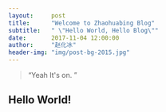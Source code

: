 ```yaml
---
layout:     post
title:      "Welcome to Zhaohuabing Blog"
subtitle:   " \"Hello World, Hello Blog\""
date:       2017-11-04 12:00:00
author:     "赵化冰"
header-img: "img/post-bg-2015.jpg"
---
```


> “Yeah It's on. ”


## Hello World!